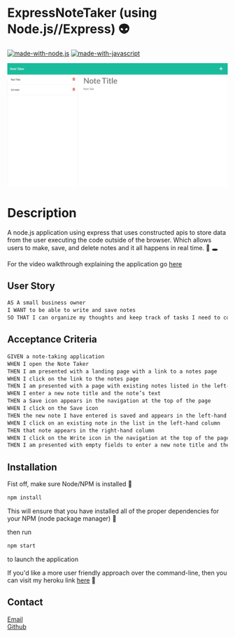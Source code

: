 # ExpressNoteTaker (using Node.js//Express) :alien:

[![made-with-node.js](https://img.shields.io/badge/Made%20with-Node-1f425f.svg)](https://nodejs.org/en/)
[![made-with-javascript](https://img.shields.io/badge/Made%20with-Javascript-1f425f.svg)](https://javascript.plainenglish.io)

![screenshot](./assets/notetakerss.png)

# Description 
A node.js application using express that uses constructed apis to store data from the user executing the code outside of the browser. Which allows users to make, save, and delete notes and it all happens in real time.  :dizzy: :hole:

For the video walkthrough explaining the application go [here](https://drive.google.com/file/d/1tAzmlk8iGYuyyzwW5KWdq5yCO_NrdATq/view)

## User Story 

```md
AS A small business owner
I WANT to be able to write and save notes
SO THAT I can organize my thoughts and keep track of tasks I need to complete
```

## Acceptance Criteria 
```md
GIVEN a note-taking application
WHEN I open the Note Taker
THEN I am presented with a landing page with a link to a notes page
WHEN I click on the link to the notes page
THEN I am presented with a page with existing notes listed in the left-hand column, plus empty fields to enter a new note title and the note’s text in the right-hand column
WHEN I enter a new note title and the note’s text
THEN a Save icon appears in the navigation at the top of the page
WHEN I click on the Save icon
THEN the new note I have entered is saved and appears in the left-hand column with the other existing notes
WHEN I click on an existing note in the list in the left-hand column
THEN that note appears in the right-hand column
WHEN I click on the Write icon in the navigation at the top of the page
THEN I am presented with empty fields to enter a new note title and the note’s text in the right-hand column
```

## Installation 

Fist off, make sure Node/NPM is installed :green_book:

```md
npm install
```

This will ensure that you have installed all of the proper dependencies for your NPM (node package manager) :new_moon_with_face:

then run 

```md
npm start 
```

to launch the application 

If you'd like a more user friendly approach over the command-line, then you can visit my heroku link [here](https://express-note-taker-jtp.herokuapp.com/notes) :rainbow:


## Contact
[Email](mailto:jamesthomaspatmore7@gmail.com)
</br>
[Github](https://github.com/jamestpatmore)
